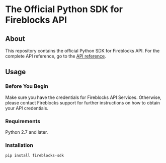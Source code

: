 # The Official Python SDK for Fireblocks API

## About
This repository contains the official Python SDK for Fireblocks API.
For the complete API reference, go to the [API reference](https://api.fireblocks.io/docs/v1/swagger-ui/).

## Usage
### Before You Begin
Make sure you have the credentials for Fireblocks API Services. Otherwise, please contact Fireblocks support for further instructions on how to obtain your API credentials.

### Requirements
Python 2.7 and later.

### Installation
`pip install fireblocks-sdk`
